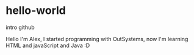 # hello-world
intro github

Hello I'm Alex, I started programming with OutSystems, 
now I'm learning HTML and javaScript and Java :D
